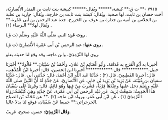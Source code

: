 ٧٩١٥ -** ت ق:** كبشة،****** ويُقال:****** كبيشة بنت ثابت بن المنذر الأَنْصارِيّة، أخت حسان بن ثابت، لها صحبة. ويُقال: كبشة بنت ثابت بن خارجة، ويُقال: جارية بن ثعلبة بن الجلاس بن أمية بن جدارة بن عوف بن الخزرج، جدة عبد الرحمن بن أَبي عَمْرة،** ويُقال لها:** البرصاء (١) .

**روت عَن:** النبي صَلَّى اللَّهُ عَلَيْهِ وسَلَّمَ (ت ق) .

**روى عنها:** عبد الرحمن بْن أَبي عَمْرة الأَنْصارِيّ (ت ق) .

روى لها التِّرْمِذِيّ، وابن ماجه، وقد وقع لنا حديثه بعلو.

أخبرنا به أَبُو الْفَرَجِ به قُدَامَةَ، وأَبُو الْغَنَائِمِ بْنُ عَلانَ، وأَحْمَدُ بْنُ شَيْبَانَ،** قَالُوا:** أَخْبَرَنَا حنبل،************ قال:************ أخبرنا ابن الحصين، قال: أخبرنا ابْنُ الْمُذْهِب، قال: أخبرنا القَطِيعِيّ، قال (٢) : حَدَّثَنَا عَبد اللَّهِ ابْنُ أَحْمَدَ، قال: حَدَّثني أبي، قال: حَدَّثَنَا سفيان بن عُيَيْنَة، عَنْ يَزِيدَ بْنِ يَزِيدَ بْنِ جَابِرٍ، عَنِ الأَنْصارِيّ، عَنْ جَدَّةٍ لَهُ أَنَّ النَّبِيَّ صلى اللَّهُ عَلَيْهِ وسَلَّمَ دخل عليها وعِنْدَهَا قِرْبَةٌ، فَشَرِبَ مِنْ فِيهَا وهُوَ قَائِمٌ. قال: وقُرِئَ عَلَى سُفْيَانَ هَذَا الْحَدِيثُ: سَمِعْتُ يَزِيدَ، عَن عَبْد الرحمن بْن أَبي عَمْرة، عَنْ جَدَّتِهِ وهِيَ كُبَيْشَةُ.رَوَاهُ التِّرْمِذِيّ (١) ، عَنِ ابْنِ أَبي عُمَر. ورواه ابْن ماجه (٢) ،** عن مُحَمَّد بْن الصباح الجرجرائي:** جميعا عَنْ سُفْيَان، فوقع لنا بدلا عاليا.

**وَقَال التِّرْمِذِيّ:** حسن، صحيح، غَرِيبٌ.